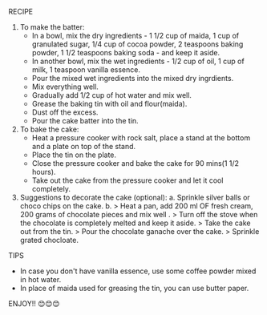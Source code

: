 RECIPE

1. To make the batter:
     * In a bowl, mix the dry ingredients - 1 1/2 cup of maida, 1 cup of granulated sugar, 1/4 cup of cocoa powder, 2 teaspoons baking powder, 1 1/2 teaspoons baking soda -  and keep it aside.
     * In another bowl, mix the wet ingredients -  1/2 cup of oil, 1 cup of milk, 1 teaspoon vanilla essence.
     * Pour the mixed wet ingredients into the mixed dry ingrdients.
     * Mix everything well.
     * Gradually add 1/2 cup of hot water and mix well.
     * Grease the baking tin with oil and flour(maida). 
     * Dust off the excess.
     * Pour the cake batter into the tin. 
2. To bake the cake:
     * Heat a pressure cooker with rock salt, place a stand at the bottom and a plate on top of the stand.
     * Place the tin on the plate.
     * Close the pressure cooker and bake the cake for 90 mins(1 1/2 hours).
     * Take out the cake from the pressure cooker and let it cool completely.
3. Suggestions to decorate the cake (optional):
     a. Sprinkle silver balls or choco chips on the cake.
     b. > Heat a pan, add 200 ml OF fresh cream, 200 grams of chocolate pieces and mix well .
        > Turn off the stove when the chocolate is completely melted and keep it aside.
        > Take the cake out from the tin. 
        > Pour the chocolate ganache over the cake.
        > Sprinkle grated chocloate.

TIPS
* In case you don't have vanilla essence, use some coffee powder mixed in hot water.
* In place of maida used for greasing the tin, you can use butter paper.

ENJOY!!
😊😊😊